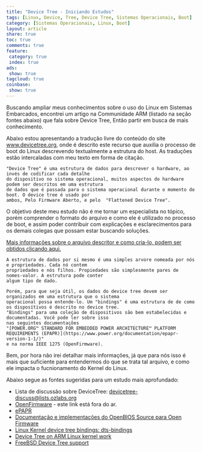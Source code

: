 ```yaml
---
title: "Device Tree - Iniciando Estudos" 
tags: [Linux, Device, Tree, Device Tree, Sistemas Operacionais, Boot]
category: [Sistemas Operacionais, Linux, Boot]
layout: article
share: true
toc: true
comments: true
feature:
 category: true
 index: true
ads: 
 show: true
tagcloud: true
coinbase:
 show: true
---
```

Buscando ampliar meus conhecimentos sobre o uso do Linux em Sistemas Embarcados, 
encontrei um artigo na Communidade ARM (listado na seção fontes abaixo) que fala sobre Device Tree, 
Então partir em busca de mais conhecimento.

<!--more-->

Abaixo estou apresentando a tradução livre do conteúdo do site www.devicetree.org, onde é 
descrito este recurso que auxilia o processo de boot do Linux descrevendo textualmente a estrutura
do host. As traduções estão intercaladas com meu texto em forma de citação.

    "Device Tree" é uma estrutura de dados para descrever o hardware, ao invés de codificar cada detalhe 
    do dispositivo no sistema operacional, muitos aspectos do hardware podem ser descritos em uma estrutura
    de dados que é passada para o sistema operacional durante o momento do boot. O device tree é usado por 
    ambos, Pelo Firmware Aberto, e pelo  "Flattened Device Tree".

O objetivo deste meu estudo não é me tornar um especialista no tópico, porém comprender o formato do arquivo
e como ele é utilizado no processo de boot, e assim poder contribuir com explicações e esclarecimentos para
os demais colegas que possam estar buscando soluções.

[Mais informações sobre o arquivo descritor e como cria-lo, podem ser obtidos clicando aqui.](http://www.devicetree.org/Device_Tree_Usage)

    A estrutura de dados por si mesmo é uma simples arvore nomeada por nós e propriedades. Cada nó contem 
    propriedades e nós filhos. Propiedades são simplesmente pares de nomes-valor. A estrutura pode conter 
    algum tipo de dado.

    Porém, para que seja útil, os dados do device tree devem ser organizados em uma estrutura que o sistema
    operacional possa entende-lo. Um "bindings" é uma estrutura de de como os disposítivos é descrito no device tree.
    "Bindings" para uma coleção de dispositivos são bem estabelecidas e documentadas. Você pode ler sobre isso
    nas seguintes documentações 
    "[POWER.ORG™ STANDARD FOR EMBEDDED POWER ARCHITECTURE™ PLATFORM REQUIREMENTS (EPAPR)](https://www.power.org/documentation/epapr-version-1-1/)" 
    e na norma IEEE 1275 (OpenFirmware).

Bem, por hora não irei detalhar mais informações, já que para nós isso é mais que suficiente para entendermos
do que se trata tal arquivo, e como ele impacta o fucnionamento do Kernel do Linux.

Abaixo segue as fontes sugeridas para um estudo mais aprofundado:

  * Lista de discussão sobre DeviceTree: devicetree-discuss@lists.ozlabs.org
  * [OpenFirmware](http://playground.sun.com/1275/home.html) - este link está fora do ar.
  * [ePAPR](http://www.power.org/resources/downloads/Power_ePAPR_APPROVED_v1.0.pdf)
  * [Documentação e implementações do OpenBIOS Source para Open Firmware](OpenBIOS)
  * [Linux Kernel device tree bindings: dts-bindings](http://git.kernel.org/?p=linux/kernel/git/torvalds/linux-2.6.git;a=tree;f=Documentation/powerpc/dts-bindings;h=6096c2cc88a90bfac0b1f0c319689e788817f54a;hb=326ba5010a5429a5a528b268b36a5900d4ab0eba)
  * [Device Tree on ARM Linux kernel work](https://wiki.ubuntu.com/KernelTeam/ARMDeviceTrees)
  * [FreeBSD Device Tree support](http://wiki.freebsd.org/FlattenedDeviceTree)
